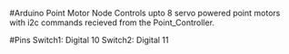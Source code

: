 #Arduino Point Motor Node
Controls upto 8 servo powered point motors with i2c commands recieved from the Point_Controller.

#Pins
Switch1: Digital 10
Switch2: Digital 11
